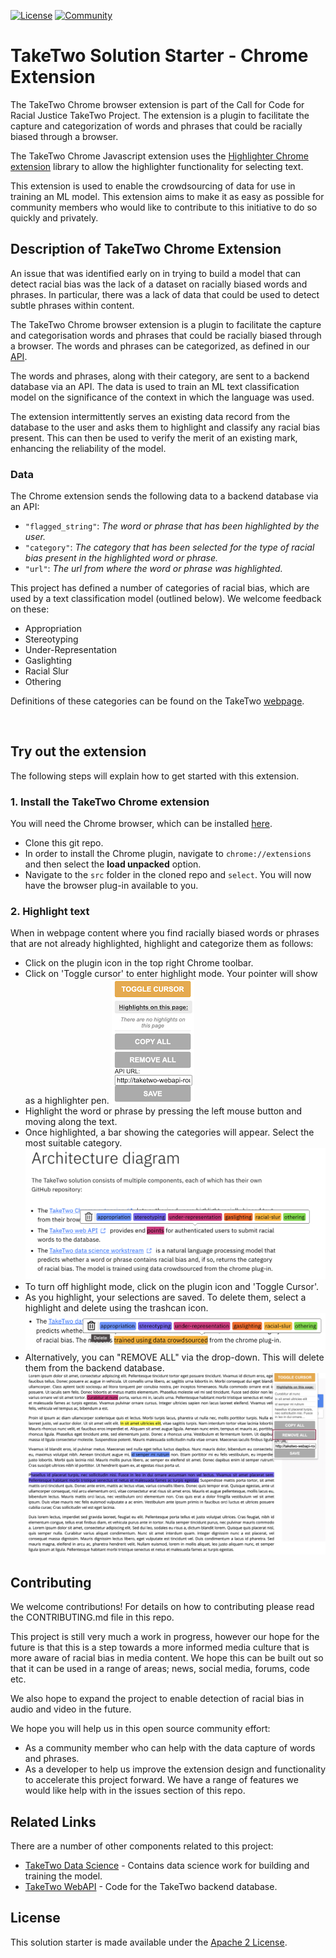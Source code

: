 [![License](https://img.shields.io/badge/License-Apache2-blue.svg)](https://www.apache.org/licenses/LICENSE-2.0) [![Community](https://img.shields.io/badge/Join-Community-blue.svg)](https://developer.ibm.com/callforcode/racial-justice/get-started/)

# TakeTwo Solution Starter - Chrome Extension

The TakeTwo Chrome browser extension is part of the Call for Code for Racial Justice TakeTwo Project. The extension is a plugin to facilitate the capture and categorization of words and phrases that could be racially biased through a browser.

The TakeTwo Chrome Javascript extension uses the [Highlighter Chrome extension](https://github.com/jeromepl/highlighter) library to allow the highlighter functionality for selecting text.

This extension is used to enable the crowdsourcing of data for use in training an ML model. This extension aims to make it as easy as possible for community members who would like to contribute to this initiative to do so quickly and privately.

## Description of TakeTwo Chrome Extension

An issue that was identified early on in trying to build a model that can detect racial bias was the lack of a dataset on racially biased words and phrases. In particular, there was a lack of data that could be used to detect subtle phrases within content.

The TakeTwo Chrome browser extension is a plugin to facilitate the capture and categorisation words and phrases that could be racially biased through a browser. The words and phrases can be categorized, as defined in our [API](https://github.com/Call-for-Code-for-Racial-Justice/taketwo-webapi/blob/main/README.md).

The words and phrases, along with their category, are sent to a backend database via an API. The data is used to train an ML text classification model on the significance of the context in which the language was used.

The extension intermittently serves an existing data record from the database to the user and asks them to highlight and classify any racial bias present. This can then be used to verify the merit of an existing mark, enhancing the reliability of the model.

### Data

The Chrome extension sends the following data to a backend database via an API:
- ``"flagged_string"``: *The word or phrase that has been highlighted by the user.*
- ``"category"``: *The category that has been selected for the type of racial bias present in the highlighted word or phrase.*
- ``"url"``: *The url from where the word or phrase was highlighted.*

This project has defined a number of categories of racial bias, which are used by a text classification model (outlined below). We welcome feedback on these:

- Appropriation
- Stereotyping
- Under-Representation
- Gaslighting
- Racial Slur
- Othering

Definitions of these categories can be found on the TakeTwo [webpage](https://github.com/Call-for-Code-for-Racial-Justice/TakeTwo/blob/main/README.md).

</br>

## Try out the extension

The following steps will explain how to get started with this extension.


### 1. Install the TakeTwo Chrome extension

You will need the Chrome browser, which can be installed [here](https://www.google.com/chrome/).


- Clone this git repo.
- In order to install the Chrome plugin, navigate to `chrome://extensions` and then select the **load unpacked** option.
- Navigate to the `src` folder in the cloned repo and `select`. You will now have the browser plug-in available to you.

### 2. Highlight text

When in webpage content where you find racially biased words or phrases that are not already highlighted, highlight and categorize them as follows:

- Click on the plugin icon in the top right Chrome toolbar.
- Click on 'Toggle cursor' to enter highlight mode. Your pointer will show as a highlighter pen.
![](/images/toggle-on.png)
- Highlight the word or phrase by pressing the left mouse button and moving along the text.
- Once highlighted, a bar showing the categories will appear. Select the most suitable category.
![](/images/highlight-extension-contrib.png)
- To turn off highlight mode, click on the plugin icon and 'Toggle Cursor'.
- As you highlight, your selections are saved. To delete them, select a highlight and delete using the trashcan icon.
![](/images/delete-single-contrib.png)
- Alternatively, you can "REMOVE ALL" via the drop-down. This will delete them from the backend database.
![](/images/remove-all.png)

## Contributing

We welcome contributions! For details on how to contributing please read the CONTRIBUTING.md file in this repo.

This project is still very much a work in progress, however our hope for the future is that this is a step towards a more informed media culture that is more aware of racial bias in media content. We hope this can be built out so that it can be used in a range of areas; news, social media, forums, code etc.

We also hope to expand the project to enable detection of racial bias in audio and video in the future.

We hope you will help us in this open source community effort:

- As a community member who can help with the data capture of words and phrases.
- As a developer to help us improve the extension design and functionality to accelerate this project forward. We have a range of features we would like help with in the issues section of this repo.

## Related Links

There are a number of other components related to this project:

- [TakeTwo Data Science](https://github.com/Call-for-Code-for-Racial-Justice/taketwo-datascience/blob/main/README.md) - Contains data science work for building and training the model.
- [TakeTwo WebAPI](https://github.com/Call-for-Code-for-Racial-Justice/taketwo-webapi/blob/main/README.md) - Code for the TakeTwo backend database.

## License

This solution starter is made available under the [Apache 2 License](LICENSE).
